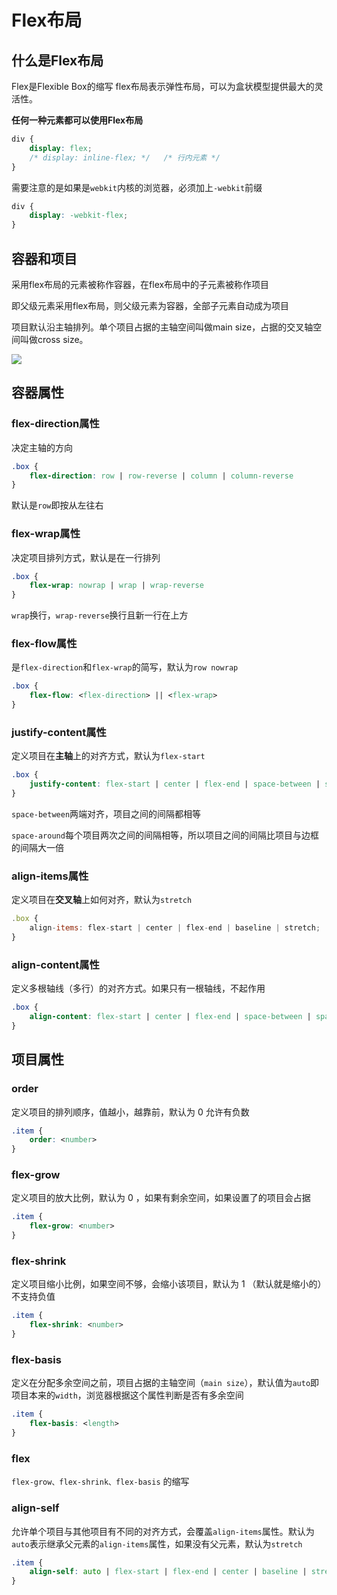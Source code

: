 # Flex布局


## 什么是Flex布局

Flex是Flexible Box的缩写 flex布局表示弹性布局，可以为盒状模型提供最大的灵活性。

**任何一种元素都可以使用Flex布局**

```css
div {
	display: flex;
	/* display: inline-flex; */   /* 行内元素 */
}
```

需要注意的是如果是`webkit`内核的浏览器，必须加上`-webkit`前缀

```css
div {
	display: -webkit-flex;
}
```

## 容器和项目

采用flex布局的元素被称作容器，在flex布局中的子元素被称作项目

即父级元素采用flex布局，则父级元素为容器，全部子元素自动成为项目

项目默认沿主轴排列。单个项目占据的主轴空间叫做main size，占据的交叉轴空间叫做cross size。

![](../../markdown_img/Pasted%20image%2020221024113135.png)

## 容器属性

### flex-direction属性

决定主轴的方向

```css
.box { 
	flex-direction: row | row-reverse | column | column-reverse 
}
```

默认是`row`即按从左往右

### flex-wrap属性

决定项目排列方式，默认是在一行排列

```css
.box {
	flex-wrap: nowrap | wrap | wrap-reverse
}
```

`wrap`换行，`wrap-reverse`换行且新一行在上方

### flex-flow属性

是`flex-direction`和`flex-wrap`的简写，默认为`row nowrap`

```css
.box {
	flex-flow: <flex-direction> || <flex-wrap>
}
```

### justify-content属性

定义项目在**主轴**上的对齐方式，默认为`flex-start`

```css
.box {
	justify-content: flex-start | center | flex-end | space-between | space-around;
}
```

`space-between`两端对齐，项目之间的间隔都相等

`space-around`每个项目两次之间的间隔相等，所以项目之间的间隔比项目与边框的间隔大一倍

### align-items属性

定义项目在**交叉轴**上如何对齐，默认为`stretch`

```js
.box {
	align-items: flex-start | center | flex-end | baseline | stretch;
}
```

### align-content属性

定义多根轴线（多行）的对齐方式。如果只有一根轴线，不起作用

```css
.box {
	align-content: flex-start | center | flex-end | space-between | space-around | stretch;
}
```

## 项目属性

### order

定义项目的排列顺序，值越小，越靠前，默认为 0 允许有负数

```css
.item {
	order: <number>
}
```


### flex-grow

定义项目的放大比例，默认为 0 ，如果有剩余空间，如果设置了的项目会占据

```css
.item {
	flex-grow: <number>
}
```

### flex-shrink

定义项目缩小比例，如果空间不够，会缩小该项目，默认为 1 （默认就是缩小的）不支持负值

```css
.item {
	flex-shrink: <number>
}
```

### flex-basis

定义在分配多余空间之前，项目占据的主轴空间（`main size`），默认值为`auto`即项目本来的`width`，浏览器根据这个属性判断是否有多余空间

```css
.item {
	flex-basis: <length>
}
```

### flex

`flex-grow、flex-shrink、flex-basis` 的缩写


### align-self

允许单个项目与其他项目有不同的对齐方式，会覆盖`align-items`属性。默认为`auto`表示继承父元素的`align-items`属性，如果没有父元素，默认为`stretch`

```css
.item {
	align-self: auto | flex-start | flex-end | center | baseline | stretch;
}
```